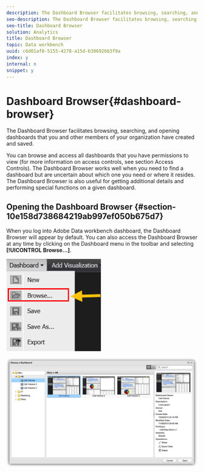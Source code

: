 ```yaml
---
description: The Dashboard Browser facilitates browsing, searching, and opening dashboards that you and other members of your organization have created and saved.
seo-description: The Dashboard Browser facilitates browsing, searching, and opening dashboards that you and other members of your organization have created and saved.
seo-title: Dashboard Browser
solution: Analytics
title: Dashboard Browser
topic: Data workbench
uuid: c6d01af8-5155-4278-a15d-b39692663f9a
index: y
internal: n
snippet: y
---
```


# Dashboard Browser{#dashboard-browser}

The Dashboard Browser facilitates browsing, searching, and opening dashboards that you and other members of your organization have created and saved.

 You can browse and access all dashboards that you have permissions to view (for more information on access controls, see section Access Controls). The Dashboard Browser works well when you need to find a dashboard but are uncertain about which one you need or where it resides. The Dashboard Browser is also useful for getting additional details and performing special functions on a given dashboard.

## Opening the Dashboard Browser {#section-10e158d738684219ab997ef050b675d7}

When you log into Adobe Data workbench dashboard, the Dashboard Browser will appear by default. You can also access the Dashboard Browser at any time by clicking on the Dashboard menu in the toolbar and selecting **[!UICONTROL Browse…]**.

![](assets/browse.png)

![](assets/choose_a_dashboard.png)

